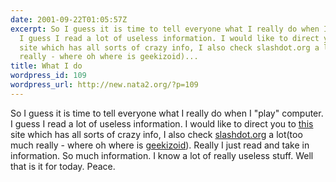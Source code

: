 ```yaml
---
date: 2001-09-22T01:05:57Z
excerpt: So I guess it is time to tell everyone what I really do when I "play" computer.
  I guess I read a lot of useless information. I would like to direct you to this
  site which has all sorts of crazy info, I also check slashdot.org a lot(too much
  really - where oh where is geekizoid)...
title: What I do
wordpress_id: 109
wordpress_url: http://new.nata2.org/?p=109
---
```


So I guess it is time to tell everyone what I really do when I "play" computer. I guess I read a lot of useless information. I would like to direct you to <a href="http://www.abovetopsecret.com">this</a> site which has all sorts of crazy info, I also check <a href="http://www.slashdot.org">slashdot.org</a> a lot(too much really - where oh where is <a href="http://www.geekizoid.com">geekizoid</a>). Really I just read and take in information. So much information. I know a lot of really useless stuff. Well that is it for today. Peace.
